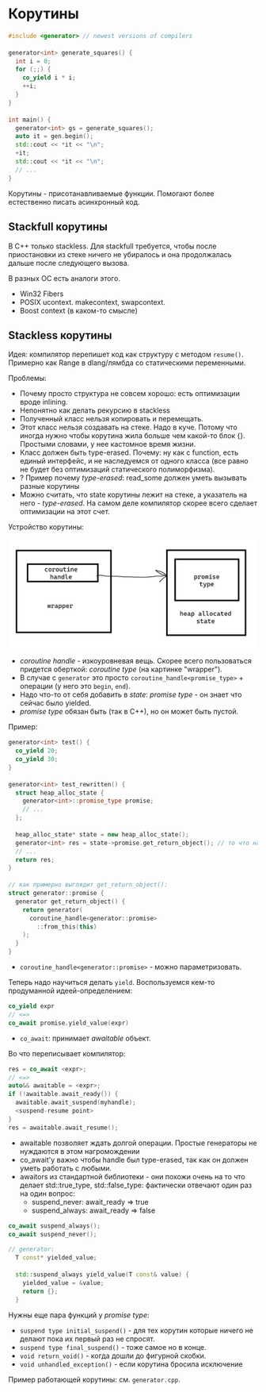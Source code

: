 # Корутины

```cpp
#include <generator> // newest versions of compilers

generator<int> generate_squares() {
  int i = 0;
  for (;;) {
    co_yield i * i;
    ++i;
  }
}

int main() {
  generator<int> gs = generate_squares();
  auto it = gen.begin();
  std::cout << *it << "\n";
  +it;
  std::cout << *it << "\n";
  // ...
}
```

Корутины - присотанавливаемые функции.
Помогают более естественно писать асинхронный код.

## Stackfull корутины
В C++ только stackless. Для stackfull требуется, чтобы после приостановки из стеке ничего не убиралось и она продолжалась дальше после следующего вызова.

В разных ОС есть аналоги этого.
* Win32 Fibers
* POSIX ucontext. makecontext, swapcontext.
* Boost context (в каком-то смысле)

## Stackless корутины
Идея: компилятор перепишет код как структуру с методом `resume()`. Примерно как Range в dlang/лямбда со статическими переменными.

Проблемы:
* Почему просто структура не совсем хорошо: есть оптимизации вроде inlining.
* Непонятно как делать рекурсию в stackless
* Полученный класс нельзя копировать и перемещать.
* Этот класс нельзя создавать на стеке. Надо в куче. Потому что иногда нужно чтобы корутина жила больше чем какой-то блок {}. Простыми словами, у нее кастомное время жизни.
* Класс должен быть type-erased. Почему: ну как с function, есть единый интерфейс, и не наследуемся от одного класса (все равно не будет без оптимизаций статического полиморфизма).
* ? Пример почему _type-erased_: read_some должен уметь вызывать разные корутины
* Можно считать, что state корутины лежит на стеке, а указатель на него - _type-erased_. На самом деле компилятор скорее всего сделает оптимизации на этот счет.

Устройство корутины:

![](inner/image.png)

* _coroutine handle_ - изкоуровневая вещь. Скорее всего пользоваться придется оберткой: _coroutine type_ (на картинке "wrapper").
* В случае с `generator` это просто `coroutine_handle<promise_type>` + операции (у него это `begin`, `end`).
* Надо что-то от себя добавить в _state_: _promise type_ - он знает что сейчас было yielded.
* _promise type_ обязан быть (так в С++), но он может быть пустой.

Пример:
```cpp
generator<int> test() {
  co_yield 20;
  co_yield 30;
}

generator<int> test_rewritten() {
  struct heap_alloc_state {
    generator<int>::promise_type promise;
    // ...
  };

  heap_alloc_state* state = new heap_alloc_state();
  generator<int> res = state->promise.get_return_object(); // то что на самом деле хотим вернуть
  // ...
  return res;
}

// как примерно выглядит get_return_object():
struct generator::promise {
  generator get_return_object() {
    return generator(
      coroutine_handle<generator::promise>
        ::from_this(this)
    );
  }
}
```
* `coroutine_handle<generator::promise>` - можно параметризовать.

Теперь надо научиться делать `yield`. Воспользуемся кем-то продуманной идеей-определением:

```cpp
co_yield expr
// <=>
co_await promise.yield_value(expr)
```

* `co_await`: принимает _awaitable_ объект.

Во что переписывает компилятор:
```cpp
res = co_await <expr>;
// <=>
auto&& awaitable = <expr>;
if (!awaitable.await_ready()) {
  awaitable.await_suspend(myhandle);
  <suspend-resume point>
}
res = awaitable.await_resume();
```

* awaitable позволяет ждать долгой операции. Простые генераторы не нуждаются в этом нагромождении
* co_await'у важно чтобы handle был type-erased, так как он должен уметь работать с любыми.
* awaitors из стандартной библиотеки - они похожи очень на то что делает std::true_type, std::false_type: фактически отвечают один раз на один вопрос:
  * suspend_never: await_ready => true
  * suspend_always: await_ready => false
```cpp
co_await suspend_always();
co_await suspend_never();
```

```cpp
// generator:
  T const* yielded_value;

  std::suspend_always yield_value(T const& value) {
    yielded_value = &value;
    return {};
  }
```

Нужны еще пара функций у _promise type_:
* `suspend type initial_suspend()` - для тех корутин которые ничего не делают пока их первый раз не спросят.
* `suspend type final_suspend()` - тоже самое но в конце.
* `void return_void()` - когда дошли до фигурной скобки.
* `void unhandled_exception()` - если корутина бросила исключение

Пример работающей корутины: см. `generator.cpp`.
